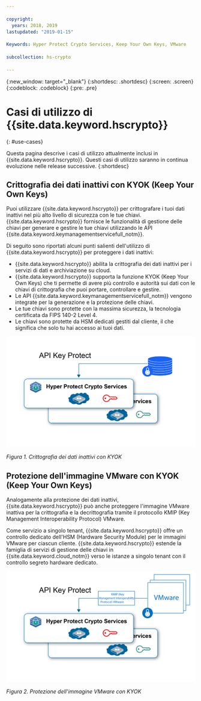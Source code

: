 ```yaml
---

copyright:
  years: 2018, 2019
lastupdated: "2019-01-15"

Keywords: Hyper Protect Crypto Services, Keep Your Own Keys, VMware

subcollection: hs-crypto

---
```


{:new_window: target="_blank"}
{:shortdesc: .shortdesc}
{:screen: .screen}
{:codeblock: .codeblock}
{:pre: .pre}

# Casi di utilizzo di {{site.data.keyword.hscrypto}}
{: #use-cases}

Questa pagina descrive i casi di utilizzo attualmente inclusi in {{site.data.keyword.hscrypto}}. Questi casi di utilizzo saranno in continua evoluzione nelle release successive.
{:shortdesc}

## Crittografia dei dati inattivi con KYOK (Keep Your Own Keys)

Puoi utilizzare {{site.data.keyword.hscrypto}} per crittografare i tuoi dati inattivi nel più alto livello di sicurezza con le tue chiavi. {{site.data.keyword.hscrypto}} fornisce le funzionalità di gestione delle chiavi per generare e gestire le tue chiavi utilizzando le API {{site.data.keyword.keymanagementservicefull_notm}}.

Di seguito sono riportati alcuni punti salienti dell'utilizzo di {{site.data.keyword.hscrypto}} per proteggere i dati inattivi:

 * {{site.data.keyword.hscrypto}} abilita la crittografia dei dati inattivi per i servizi di dati e archiviazione su cloud.
 * {{site.data.keyword.hscrypto}} supporta la funzione KYOK (Keep Your Own Keys) che ti permette di avere più controllo e autorità sui dati con le chiavi di crittografia che puoi portare, controllare e gestire.
 * Le API {{site.data.keyword.keymanagementservicefull_notm}} vengono integrate per la generazione e la protezione delle chiavi.
 * Le tue chiavi sono protette con la massima sicurezza, la tecnologia certificata da FIPS 140-2 Level 4.
 * Le chiavi sono protette da HSM dedicati gestiti dal cliente, il che significa che solo tu hai accesso ai tuoi dati.

![Crittografia dei dati inattivi con KYOK](image/byok.png "Crittografia dei dati inattivi con KYOK")

*Figura 1. Crittografia dei dati inattivi con KYOK*

## Protezione dell'immagine VMware con KYOK (Keep Your Own Keys)

Analogamente alla protezione dei dati inattivi, {{site.data.keyword.hscrypto}} può anche proteggere l'immagine VMware inattiva per la crittografia e la decrittografia tramite il protocollo KMIP (Key Management Interoperability Protocol) VMware.

Come servizio a singolo tenant, {{site.data.keyword.hscrypto}} offre un controllo dedicato dell'HSM (Hardware Security Module) per le immagini VMware per ciascun cliente. {{site.data.keyword.hscrypto}} estende la famiglia di servizi di gestione delle chiavi in {{site.data.keyword.cloud_notm}} verso le istanze a singolo tenant con il controllo segreto hardware dedicato.

![Protezione dell'immagine VMware con KYOK](image/byok_vm.png "Protezione dell'immagine VMware con KYOK")

*Figura 2. Protezione dell'immagine VMware con KYOK*

